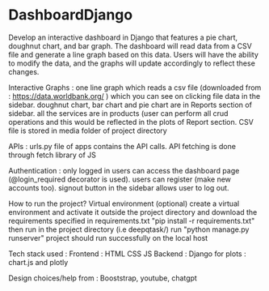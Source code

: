 # DashboardDjango
Develop an interactive dashboard in Django that features a pie chart, doughnut chart, and bar graph. The dashboard will read data from a CSV file and generate a line graph based on this data. Users will have the ability to modify the data, and the graphs will update accordingly to reflect these changes.

Interactive Graphs :
one line graph which reads a csv file (downloaded from : https://data.worldbank.org/ ) which you can see on clicking file data in the sidebar.
doughnut chart, bar chart and pie chart are in Reports section of sidebar.
all the services are in products (user can perform all crud operations and this would be reflected in the plots of Report section.
CSV file is stored in media folder of project directory

APIs :
urls.py file of apps contains the API calls.
API fetching is done through fetch library of JS

Authentication :
only logged in users can access the dashboard page (@login_required decorator is used).
users can register (make new accounts too).
signout button in the sidebar allows user to log out.

How to run the project?
Virtual environment (optional)
create a virtual environment and activate it outside the project directory and download the requirements specified in requirements.txt "pip install -r requirements.txt"
then run in the project directory (i.e deepqtask/) run "python manage.py runserver"
project should run successfully on the local host

Tech stack used :
Frontend : HTML CSS JS 
Backend : Django
for plots : chart.js and plotly

Design choices/help from : 
Booststrap, youtube, chatgpt
